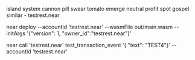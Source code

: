 island system cannon pill swear tomato emerge neutral profit spot gospel similar - testrest.near

near deploy --accountId 'testrest.near' --wasmFile out/main.wasm --initArgs '{"version": 1, "owner_id":"testrest.near"}'

near call 'testrest.near' test_transaction_event '{ "text": "TEST4"}' --accountId 'testrest.near'
